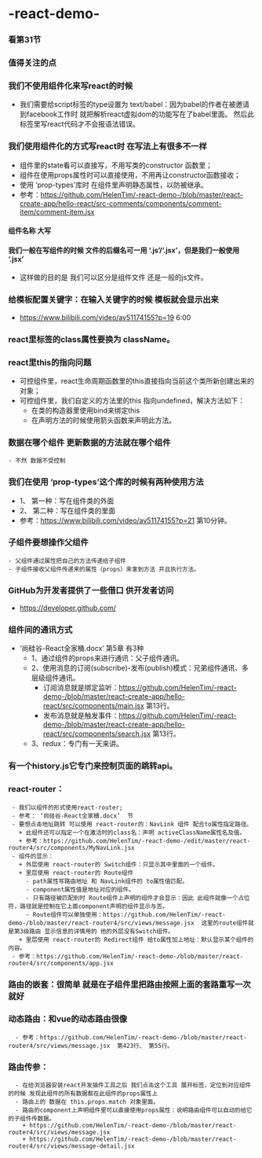 # -react-demo-

### 看第31节
### 值得关注的点
### 我们不使用组件化来写react的时候
  - 我们需要给script标签的type设置为 text/babel：因为babel的作者在被邀请到facebook工作时 就把解析react虚拟dom的功能写在了babel里面。
  然后此标签里写react代码才不会报语法错误。
### 我们使用组件化的方式写react时 在写法上有很多不一样
- 组件里的state看可以直接写，不用写类的constructor 函数里；
- 组件在使用props属性时可以直接使用，不用再让constructor函数接收；
- 使用 ‘prop-types’库时 在组件里声明静态属性，以防被继承。
- 参考：https://github.com/HelenTim/-react-demo-/blob/master/react-create-app/hello-react/src-comments/components/comment-item/comment-item.jsx


#### 组件名称 大写
#### 我们一般在写组件的时候 文件的后缀名可一用 ‘.js’/‘.jsx’，但是我们一般使用 ‘.jsx’
  - 这样做的目的是 我们可以区分是组件文件  还是一般的js文件。
### 给模板配置关键字：在输入关键字的时候 模板就会显示出来
- https://www.bilibili.com/video/av51174155?p=19     6:00
### react里标签的class属性要换为 className。
### react里this的指向问题
  - 可控组件里，react生命周期函数里的this直接指向当前这个类所新创建出来的对象；
  - 可控组件里，我们自定义的方法里的this  指向undefined，解决方法如下：
      + 在类的构造器里使用bind来绑定this
      + 在声明方法的时候使用箭头函数来声明此方法。
### 数据在哪个组件 更新数据的方法就在哪个组件
    - 不然 数据不受控制
### 我们在使用 ‘prop-types’这个库的时候有两种使用方法
   - 1、 第一种：写在组件类的外面
   - 2、 第二种：写在组件类的里面
   - 参考：https://www.bilibili.com/video/av51174155?p=21   第10分钟。
### 子组件要想操作父组件
    - 父组件通过属性把自己的方法传递给子组件
    - 子组件接收父组件传递来的属性（props）来拿到方法 并且执行方法。
### GitHub为开发者提供了一些借口 供开发者访问
- https://developer.github.com/

### 组件间的通讯方式
  - ‘尚硅谷-React全家桶.docx’  第5章 有3种
    + 1、通过组件的props来进行通讯：父子组件通讯。
    + 2、使用消息的订阅(subscribe)-发布(publish)模式：兄弟组件通讯、多层级组件通讯。
      - 订阅消息就是绑定监听：https://github.com/HelenTim/-react-demo-/blob/master/react-create-app/hello-react/src/components/main.jsx 第13行。
      - 发布消息就是触发事件：https://github.com/HelenTim/-react-demo-/blob/master/react-create-app/hello-react/src/components/search.jsx  第13行。
    + 3、redux：专门有一天来讲。
    
 ### 有一个history.js它专门来控制页面的跳转api。
 ### react-router：
     - 我们以组件的形式使用react-router;
     - 参考： ‘尚硅谷-React全家桶.docx’  节
     - 要想点击地址跳转 可以使用 react-router的：NavLink 组件 配合to属性指定路径。
       + 此组件还可以指定一个在激活时的class名：声明 activeClassName属性名及值。
       + 参考：https://github.com/HelenTim/-react-demo-/edit/master/react-router4/src/components/MyNavLink.jsx
     - 组件的显示：
       + 外层使用 react-router的 Switch组件：只显示其中里面的一个组件。
       + 里层使用 react-router的 Route组件
         - path属性写路由地址 和 NavLink组件的 to属性值匹配。
         - component属性值是地址对应的组件。
         - 只有路径被匹配到时 Route组件上声明的组件才会显示：因此 此组件就像一个占位符，路径就是控制在它上面component声明的组件显示与否。
         - Route组件可以单独使用：https://github.com/HelenTim/-react-demo-/blob/master/react-router4/src/views/message.jsx  这里的route组件就是第3级路由 显示信息的详情用的 他的外层没有Switch组件。
       + 里层使用 react-router的 Redirect组件 给to属性加上地址：默认显示某个组件的内容。
     - 参考：https://github.com/HelenTim/-react-demo-/blob/master/react-router4/src/components/app.jsx
     
  ### 路由的嵌套：很简单  就是在子组件里把路由按照上面的套路重写一次就好
  ### 动态路由：和vue的动态路由很像
      - 参考：https://github.com/HelenTim/-react-demo-/blob/master/react-router4/src/views/message.jsx  第423行、 第55行。
  ### 路由传参：
      - 在给浏览器安装react开发插件工具之后 我们点击这个工具 展开标签，定位到对应组件的时候 发现此组件的所有数据都在此组件的props属性上
      - 路由上的 数据在 this.props.match 对象里面。
      - 路由的component上声明组件里可以直接使用props属性：说明路由组件可以自动的给它的子组件传数据。
        + https://github.com/HelenTim/-react-demo-/blob/master/react-router4/src/views/message.jsx
        + https://github.com/HelenTim/-react-demo-/blob/master/react-router4/src/views/message-detail.jsx
  
  ### 
